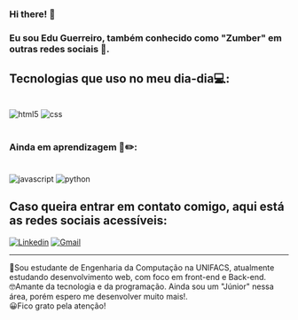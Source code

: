 ### Hi there! 👋
### Eu sou Edu Guerreiro, também conhecido como "Zumber" em outras redes sociais 🎃.

## Tecnologias que uso no meu dia-dia💻:

<div style="display: inline_block"><br/>
<img aling="center" alt="html5"src="https://img.shields.io/badge/HTML5-E34F26?style=for-the-badge&logo=html5&logoColor=white">
<img aling="center" alt="css"src="https://img.shields.io/badge/CSS3-1572B6?style=for-the-badge&logo=css3&logoColor=white">
</div><br/>

### Ainda em aprendizagem 📖✏️:
<div style="display: inline_block"><br/>
<img aling="center" alt="javascript"src="https://img.shields.io/badge/JavaScript-323330?style=for-the-badge&logo=javascript&logoColor=F7DF1E">
<img aling="center" alt="python"src="https://img.shields.io/badge/Python-14354C?style=for-the-badge&logo=python&logoColor=white">
</div>

## Caso queira entrar em contato comigo, aqui está as redes sociais acessíveis:
[![Linkedin](https://img.shields.io/badge/LinkedIn-0077B5?style=for-the-badge&logo=linkedin&logoColor=white)](https://www.linkedin.com/in/edu-g-532a24232/)
[![Gmail](https://img.shields.io/badge/Gmail-D14836?style=for-the-badge&logo=gmail&logoColor=white)](eduargolo13@gmail.com)
<hr/>

<div>
<p>🥳Sou estudante de Engenharia da Computação na UNIFACS, atualmente estudando desenvolvimento web, com foco em front-end e Back-end.<br>
 🤓Amante da tecnologia e da programação. Ainda sou um "Júnior" nessa área, porém espero me desenvolver muito mais!.<br>
😀Fico grato pela atenção!<p>
</div>
